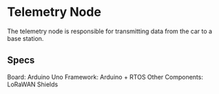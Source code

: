 # Telemetry Node
The telemetry node is responsible for transmitting data from the car to a base station.

## Specs
Board: Arduino Uno
Framework: Arduino + RTOS
Other Components: LoRaWAN Shields
